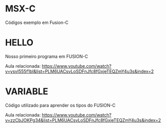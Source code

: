 # MSX-C
 Códigos exemplo em Fusion-C

# HELLO

Nosso primeiro programa em FUSION-C

Aula relacionada: https://www.youtube.com/watch?v=ysvI555f1bI&list=PLM6UACsvLoSDFnJfc8fGxjeTEQZmY4u3s&index=2

# VARIABLE

Código utilizado para aprender os tipos do FUSION-C

Aula relacionada: https://www.youtube.com/watch?v=zzCbJOKPg34&list=PLM6UACsvLoSDFnJfc8fGxjeTEQZmY4u3s&index=2
